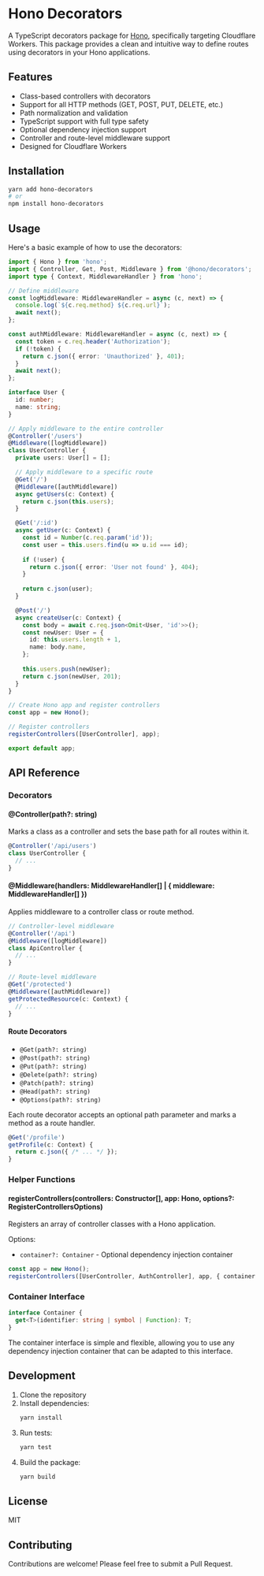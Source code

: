 # Hono Decorators

A TypeScript decorators package for [Hono](https://hono.dev/), specifically targeting Cloudflare Workers. This package provides a clean and intuitive way to define routes using decorators in your Hono applications.

## Features

- Class-based controllers with decorators
- Support for all HTTP methods (GET, POST, PUT, DELETE, etc.)
- Path normalization and validation
- TypeScript support with full type safety
- Optional dependency injection support
- Controller and route-level middleware support
- Designed for Cloudflare Workers

## Installation

```bash
yarn add hono-decorators
# or
npm install hono-decorators
```

## Usage

Here's a basic example of how to use the decorators:

```typescript
import { Hono } from 'hono';
import { Controller, Get, Post, Middleware } from '@hono/decorators';
import type { Context, MiddlewareHandler } from 'hono';

// Define middleware
const logMiddleware: MiddlewareHandler = async (c, next) => {
  console.log(`${c.req.method} ${c.req.url}`);
  await next();
};

const authMiddleware: MiddlewareHandler = async (c, next) => {
  const token = c.req.header('Authorization');
  if (!token) {
    return c.json({ error: 'Unauthorized' }, 401);
  }
  await next();
};

interface User {
  id: number;
  name: string;
}

// Apply middleware to the entire controller
@Controller('/users')
@Middleware([logMiddleware])
class UserController {
  private users: User[] = [];

  // Apply middleware to a specific route
  @Get('/')
  @Middleware([authMiddleware])
  async getUsers(c: Context) {
    return c.json(this.users);
  }

  @Get('/:id')
  async getUser(c: Context) {
    const id = Number(c.req.param('id'));
    const user = this.users.find(u => u.id === id);
    
    if (!user) {
      return c.json({ error: 'User not found' }, 404);
    }
    
    return c.json(user);
  }

  @Post('/')
  async createUser(c: Context) {
    const body = await c.req.json<Omit<User, 'id'>>();
    const newUser: User = {
      id: this.users.length + 1,
      name: body.name,
    };
    
    this.users.push(newUser);
    return c.json(newUser, 201);
  }
}

// Create Hono app and register controllers
const app = new Hono();

// Register controllers
registerControllers([UserController], app);

export default app;
```

## API Reference

### Decorators

#### @Controller(path?: string)
Marks a class as a controller and sets the base path for all routes within it.

```typescript
@Controller('/api/users')
class UserController {
  // ...
}
```

#### @Middleware(handlers: MiddlewareHandler[] | { middleware: MiddlewareHandler[] })
Applies middleware to a controller class or route method.

```typescript
// Controller-level middleware
@Controller('/api')
@Middleware([logMiddleware])
class ApiController {
  // ...
}

// Route-level middleware
@Get('/protected')
@Middleware([authMiddleware])
getProtectedResource(c: Context) {
  // ...
}
```

#### Route Decorators
- `@Get(path?: string)`
- `@Post(path?: string)`
- `@Put(path?: string)`
- `@Delete(path?: string)`
- `@Patch(path?: string)`
- `@Head(path?: string)`
- `@Options(path?: string)`

Each route decorator accepts an optional path parameter and marks a method as a route handler.

```typescript
@Get('/profile')
getProfile(c: Context) {
  return c.json({ /* ... */ });
}
```

### Helper Functions

#### registerControllers(controllers: Constructor[], app: Hono, options?: RegisterControllersOptions)
Registers an array of controller classes with a Hono application.

Options:
- `container?: Container` - Optional dependency injection container

```typescript
const app = new Hono();
registerControllers([UserController, AuthController], app, { container });
```

### Container Interface

```typescript
interface Container {
  get<T>(identifier: string | symbol | Function): T;
}
```

The container interface is simple and flexible, allowing you to use any dependency injection container that can be adapted to this interface.

## Development

1. Clone the repository
2. Install dependencies:
   ```bash
   yarn install
   ```
3. Run tests:
   ```bash
   yarn test
   ```
4. Build the package:
   ```bash
   yarn build
   ```

## License

MIT

## Contributing

Contributions are welcome! Please feel free to submit a Pull Request. 